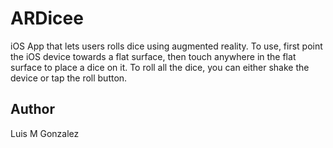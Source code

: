 # ARDicee

iOS App that lets users rolls dice using augmented reality.
To use, first point the iOS device towards a flat surface, then touch anywhere
in the flat surface to place a dice on it. To roll all the dice, you can either
shake the device or tap the roll button.

## Author

Luis M Gonzalez
